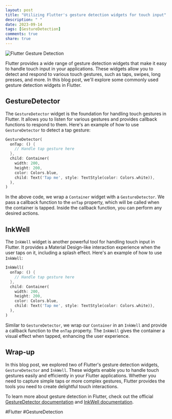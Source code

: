 ```yaml
---
layout: post
title: "Utilizing Flutter's gesture detection widgets for touch input"
description: " "
date: 2023-09-14
tags: [GestureDetection]
comments: true
share: true
---
```


![Flutter Gesture Detection](https://example.com/flutter-gesture-detection.png)

Flutter provides a wide range of gesture detection widgets that make it easy to handle touch input in your applications. These widgets allow you to detect and respond to various touch gestures, such as taps, swipes, long presses, and more. In this blog post, we'll explore some commonly used gesture detection widgets in Flutter.

## GestureDetector

The `GestureDetector` widget is the foundation for handling touch gestures in Flutter. It allows you to listen for various gestures and provides callback functions to respond to them. Here's an example of how to use `GestureDetector` to detect a tap gesture:

```dart
GestureDetector(
  onTap: () {
    // Handle tap gesture here
  },
  child: Container(
    width: 200,
    height: 200,
    color: Colors.blue,
    child: Text('Tap me', style: TextStyle(color: Colors.white)),
  ),
)
```

In the above code, we wrap a `Container` widget with a `GestureDetector`. We pass a callback function to the `onTap` property, which will be called when the container is tapped. Inside the callback function, you can perform any desired actions.

## InkWell

The `InkWell` widget is another powerful tool for handling touch input in Flutter. It provides a Material Design-like interaction experience when the user taps on it, including a splash effect. Here's an example of how to use `InkWell`:

```dart
InkWell(
  onTap: () {
    // Handle tap gesture here
  },
  child: Container(
    width: 200,
    height: 200,
    color: Colors.blue,
    child: Text('Tap me', style: TextStyle(color: Colors.white)),
  ),
)
```

Similar to `GestureDetector`, we wrap our `Container` in an `InkWell` and provide a callback function to the `onTap` property. The `InkWell` gives the container a visual effect when tapped, enhancing the user experience.

## Wrap-up

In this blog post, we explored two of Flutter's gesture detection widgets, `GestureDetector` and `InkWell`. These widgets enable you to handle touch gestures easily and efficiently in your Flutter applications. Whether you need to capture simple taps or more complex gestures, Flutter provides the tools you need to create delightful touch interactions.

To learn more about gesture detection in Flutter, check out the official [GestureDetector documentation](https://api.flutter.dev/flutter/widgets/GestureDetector-class.html) and [InkWell documentation](https://api.flutter.dev/flutter/material/InkWell-class.html).

#Flutter #GestureDetection